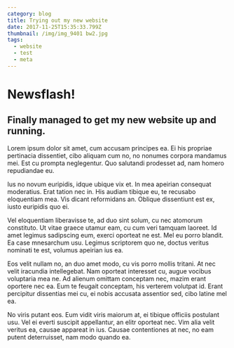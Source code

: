 ```yaml
---
category: blog
title: Trying out my new website
date: 2017-11-25T15:35:33.799Z
thumbnail: /img/img_9401 bw2.jpg
tags:
  - website
  - test
  - meta
---
```

# Newsflash!

## Finally managed to get my new website up and running.

Lorem ipsum dolor sit amet, cum accusam principes ea. Ei his propriae pertinacia dissentiet, cibo aliquam cum no, no nonumes corpora mandamus mei. Est cu prompta neglegentur. Quo salutandi prodesset ad, nam homero repudiandae eu.



Ius no novum euripidis, idque ubique vix et. In mea apeirian consequat moderatius. Erat tation nec in. His audiam tibique eu, te recusabo eloquentiam mea. Vis dicant reformidans an. Oblique dissentiunt est ex, iusto euripidis quo ei.



Vel eloquentiam liberavisse te, ad duo sint solum, cu nec atomorum constituto. Ut vitae graece utamur eam, cu cum veri tamquam laoreet. Id amet legimus sadipscing eum, exerci oporteat ne est. Mel eu porro blandit. Ea case mnesarchum usu. Legimus scriptorem quo ne, doctus veritus nominati te est, volumus apeirian ius ea.



Eos velit nullam no, an duo amet modo, cu vis porro mollis tritani. At nec velit iracundia intellegebat. Nam oporteat interesset cu, augue vocibus voluptaria mea ne. Ad alienum omittam conceptam nec, mazim erant oportere nec ea. Eum te feugait conceptam, his verterem volutpat id. Erant percipitur dissentias mei cu, ei nobis accusata assentior sed, cibo latine mel ea.



No viris putant eos. Eum vidit viris maiorum at, ei tibique officiis postulant usu. Vel ei everti suscipit appellantur, an elitr oporteat nec. Vim alia velit veritus ea, causae appareat in ius. Causae contentiones at nec, no eam putent deterruisset, nam modo quando ea.
